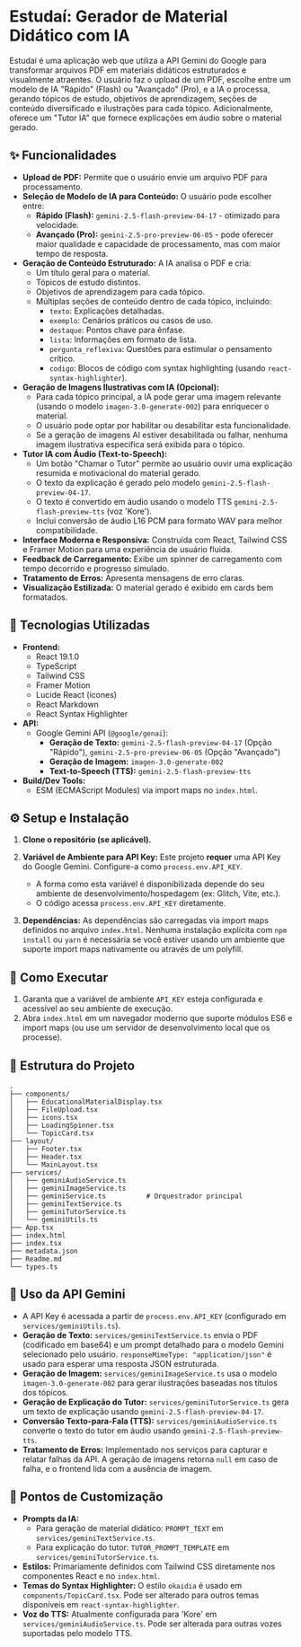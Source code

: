 # Estudaí: Gerador de Material Didático com IA

Estudaí é uma aplicação web que utiliza a API Gemini do Google para transformar arquivos PDF em materiais didáticos estruturados e visualmente atraentes. O usuário faz o upload de um PDF, escolhe entre um modelo de IA "Rápido" (Flash) ou "Avançado" (Pro), e a IA o processa, gerando tópicos de estudo, objetivos de aprendizagem, seções de conteúdo diversificado e ilustrações para cada tópico. Adicionalmente, oferece um "Tutor IA" que fornece explicações em áudio sobre o material gerado.

## ✨ Funcionalidades

*   **Upload de PDF:** Permite que o usuário envie um arquivo PDF para processamento.
*   **Seleção de Modelo de IA para Conteúdo:** O usuário pode escolher entre:
    *   **Rápido (Flash):** `gemini-2.5-flash-preview-04-17` - otimizado para velocidade.
    *   **Avançado (Pro):** `gemini-2.5-pro-preview-06-05` - pode oferecer maior qualidade e capacidade de processamento, mas com maior tempo de resposta.
*   **Geração de Conteúdo Estruturado:** A IA analisa o PDF e cria:
    *   Um título geral para o material.
    *   Tópicos de estudo distintos.
    *   Objetivos de aprendizagem para cada tópico.
    *   Múltiplas seções de conteúdo dentro de cada tópico, incluindo:
        *   `texto`: Explicações detalhadas.
        *   `exemplo`: Cenários práticos ou casos de uso.
        *   `destaque`: Pontos chave para ênfase.
        *   `lista`: Informações em formato de lista.
        *   `pergunta_reflexiva`: Questões para estimular o pensamento crítico.
        *   `codigo`: Blocos de código com syntax highlighting (usando `react-syntax-highlighter`).
*   **Geração de Imagens Ilustrativas com IA (Opcional):**
    *   Para cada tópico principal, a IA pode gerar uma imagem relevante (usando o modelo `imagen-3.0-generate-002`) para enriquecer o material.
    *   O usuário pode optar por habilitar ou desabilitar esta funcionalidade.
    *   Se a geração de imagens AI estiver desabilitada ou falhar, nenhuma imagem ilustrativa específica será exibida para o tópico.
*   **Tutor IA com Áudio (Text-to-Speech):**
    *   Um botão "Chamar o Tutor" permite ao usuário ouvir uma explicação resumida e motivacional do material gerado.
    *   O texto da explicação é gerado pelo modelo `gemini-2.5-flash-preview-04-17`.
    *   O texto é convertido em áudio usando o modelo TTS `gemini-2.5-flash-preview-tts` (voz 'Kore').
    *   Inclui conversão de áudio L16 PCM para formato WAV para melhor compatibilidade.
*   **Interface Moderna e Responsiva:** Construída com React, Tailwind CSS e Framer Motion para uma experiência de usuário fluida.
*   **Feedback de Carregamento:** Exibe um spinner de carregamento com tempo decorrido e progresso simulado.
*   **Tratamento de Erros:** Apresenta mensagens de erro claras.
*   **Visualização Estilizada:** O material gerado é exibido em cards bem formatados.

## 🚀 Tecnologias Utilizadas

*   **Frontend:**
    *   React 19.1.0
    *   TypeScript
    *   Tailwind CSS
    *   Framer Motion
    *   Lucide React (ícones)
    *   React Markdown
    *   React Syntax Highlighter
*   **API:**
    *   Google Gemini API (`@google/genai`):
        *   **Geração de Texto:** `gemini-2.5-flash-preview-04-17` (Opção "Rápido"), `gemini-2.5-pro-preview-06-05` (Opção "Avançado")
        *   **Geração de Imagem:** `imagen-3.0-generate-002`
        *   **Text-to-Speech (TTS):** `gemini-2.5-flash-preview-tts`
*   **Build/Dev Tools:**
    *   ESM (ECMAScript Modules) via import maps no `index.html`.

## ⚙️ Setup e Instalação

1.  **Clone o repositório (se aplicável).**
2.  **Variável de Ambiente para API Key:**
    Este projeto **requer** uma API Key do Google Gemini. Configure-a como `process.env.API_KEY`.
    *   A forma como esta variável é disponibilizada depende do seu ambiente de desenvolvimento/hospedagem (ex: Glitch, Vite, etc.).
    *   O código acessa `process.env.API_KEY` diretamente.

3.  **Dependências:**
    As dependências são carregadas via import maps definidos no arquivo `index.html`. Nenhuma instalação explícita com `npm install` ou `yarn` é necessária se você estiver usando um ambiente que suporte import maps nativamente ou através de um polyfill.

## 🏃 Como Executar

1.  Garanta que a variável de ambiente `API_KEY` esteja configurada e acessível ao seu ambiente de execução.
2.  Abra `index.html` em um navegador moderno que suporte módulos ES6 e import maps (ou use um servidor de desenvolvimento local que os processe).

## 📂 Estrutura do Projeto

```
.
├── components/
│   ├── EducationalMaterialDisplay.tsx
│   ├── FileUpload.tsx
│   ├── icons.tsx
│   ├── LoadingSpinner.tsx
│   └── TopicCard.tsx
├── layout/
│   ├── Footer.tsx
│   ├── Header.tsx
│   └── MainLayout.tsx
├── services/
│   ├── geminiAudioService.ts
│   ├── geminiImageService.ts
│   ├── geminiService.ts          # Orquestrador principal
│   ├── geminiTextService.ts
│   ├── geminiTutorService.ts
│   └── geminiUtils.ts
├── App.tsx
├── index.html
├── index.tsx
├── metadata.json
├── Readme.md
└── types.ts
```

## 🤖 Uso da API Gemini

*   A API Key é acessada a partir de `process.env.API_KEY` (configurado em `services/geminiUtils.ts`).
*   **Geração de Texto:** `services/geminiTextService.ts` envia o PDF (codificado em base64) e um prompt detalhado para o modelo Gemini selecionado pelo usuário. `responseMimeType: "application/json"` é usado para esperar uma resposta JSON estruturada.
*   **Geração de Imagem:** `services/geminiImageService.ts` usa o modelo `imagen-3.0-generate-002` para gerar ilustrações baseadas nos títulos dos tópicos.
*   **Geração de Explicação do Tutor:** `services/geminiTutorService.ts` gera um texto de explicação usando `gemini-2.5-flash-preview-04-17`.
*   **Conversão Texto-para-Fala (TTS):** `services/geminiAudioService.ts` converte o texto do tutor em áudio usando `gemini-2.5-flash-preview-tts`.
*   **Tratamento de Erros:** Implementado nos serviços para capturar e relatar falhas da API. A geração de imagens retorna `null` em caso de falha, e o frontend lida com a ausência de imagem.

## 🎨 Pontos de Customização

*   **Prompts da IA:**
    *   Para geração de material didático: `PROMPT_TEXT` em `services/geminiTextService.ts`.
    *   Para explicação do tutor: `TUTOR_PROMPT_TEMPLATE` em `services/geminiTutorService.ts`.
*   **Estilos:** Primariamente definidos com Tailwind CSS diretamente nos componentes React e no `index.html`.
*   **Temas do Syntax Highlighter:** O estilo `okaidia` é usado em `components/TopicCard.tsx`. Pode ser alterado para outros temas disponíveis em `react-syntax-highlighter`.
*   **Voz do TTS:** Atualmente configurada para 'Kore' em `services/geminiAudioService.ts`. Pode ser alterada para outras vozes suportadas pelo modelo TTS.
